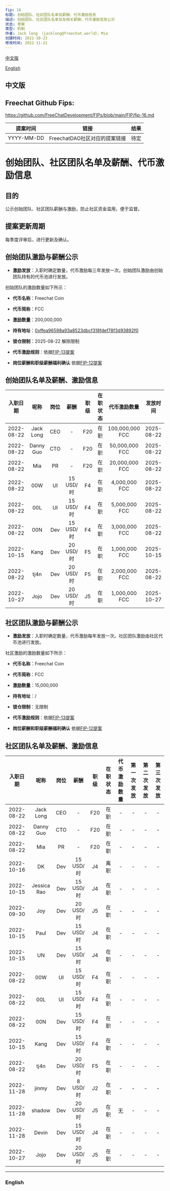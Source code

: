 ```yaml
---
fip: 16
标题: 创始团队、社区团队名单及薪酬、代币激励信息
描述: 创始团队、社区团队名单及及相关薪酬、代币激励信息公示
状态: 草案
类型: 机制
作者: Jack long （jacklong@freechat.world），Mia
创建时间: 2022-10-23
修改时间: 2022-11-21
---
```


[中文版](#1)

[English](#2)

<h2 id="1">中文版</h2>

## Freechat Github Fips: 

https://github.com/FreeChatDevelopment/FIPs/blob/main/FIP/fip-16.md


  | 提案时间 | 链接 | 结果 |
  |:-:|:-:|:-:|
  | YYYY-MM-DD |FreechatDAO社区对应的提案链接|待定|

# 创始团队、社区团队名单及薪酬、代币激励信息

## 目的
公示创始团队、社区团队薪酬与激励，防止社区资金滥用，便于监督。

## 提案更新周期
每季度评审后，进行更新及确认。

## 创始团队激励与薪酬公示

* **激励发放**：入职时确定数量，代币激励每三年发放一次。创始团队激励由创始团队持有的代币池进行发放。

创始团队的激励数量如下所示：

* **代币名称**：Freechat Coin
* **代币简称**：FCC
* **激励数量**：200,000,000
* **持有地址**：[0xffea96598a93a8523dbcf318fdef78f3d93892f0](https://etherscan.io/token/0x171b1daefac13a0a3524fcb6beddc7b31e58e079?a=0xffea96598a93a8523dbcf318fdef78f3d93892f0)
* **锁仓限制**：2025-08-22 解除限制
* **代币激励规则**：依据[FIP-13提案](https://github.com/FreeChatDevelopment/FIPs/blob/main/FIP/fip-13.md)

* **岗位薪酬和职级薪酬福利确认**
依据[FIP-12提案](https://github.com/FreeChatDevelopment/FIPs/blob/main/FIP/fip-12.md)

## 创始团队名单及薪酬、激励信息
|入职日期   |   呢称   | 岗位 |   薪酬   | 职级 |在职状态|   代币激励数量  |    发放时间   |
|:--------:|:-------:|:----:|:-------:|:---:|:-----:|:-------------:|:-----------:|
|2022-08-22|Jack Long  |CEO   |    -    | F20  |在职 |100,000,000 FCC  |2025-08-22|
|2022-08-22|Danny Guo  |CTO   |    -    | F20  |在职 |50,000,000 FCC   |2025-08-22|
|2022-08-22|Mia        |PR    |    -    | F20  |在职 |20,000,000 FCC   |2025-08-22|
|2022-08-22|00W        |UI    |15 USD/时| F4   |在职 |4,000,000 FCC    |2025-08-22|
|2022-08-22|00L        |UI    |15 USD/时| F4   |在职 |5,000,000 FCC    |2025-08-22|
|2022-08-22|00N        |Dev   |15 USD/时| F4   |在职 |3,000,000 FCC    |2025-08-22|
|2022-10-15|Kang       |Dev   |20 USD/时| F5   |在职 |1,000,000 FCC    |2025-10-15|
|2022-08-22|tj4n       |Dev   |20 USD/时| F5   |在职 |2,000,000 FCC    |2025-08-22|
|2022-10-27|Jojo       |Dev   |20 USD/时| J5   |在职 |1,000,000 FCC    |2025-10-27|

## 社区团队激励与薪酬公示

* **激励发放**：入职时确定数量，代币激励每年发放一次。社区团队激励由社区代币池进行发放。

社区激励的激励数量如下所示：

* **代币名称**：Freechat Coin
* **代币简称**：FCC
* **激励数量**：15,000,000
* **持有地址**：/
* **锁仓限制**：无限制
* **代币激励规则**：依据[FIP-13提案](https://github.com/FreeChatDevelopment/FIPs/blob/main/FIP/fip-13.md)

* **岗位薪酬和职级薪酬福利确认**
依据[FIP-12提案](https://github.com/FreeChatDevelopment/FIPs/blob/main/FIP/fip-12.md)

## 社区团队名单及薪酬、激励信息
|入职日期  |    呢称     | 岗位 |   薪酬   | 职级 |在职状态|   代币激励数量  |第一次发放|第二次发放|第三次发放|
|:-------:|:----------:|:----:|:-------:|:---:|:-----:|:-------------:|:-----:|:-----:|:-----:|
|2022-08-22|Jack Long  |CEO   |    -    | F20  |在职   |-              |-      |-      |-      |
|2022-08-22|Danny Guo  |CTO   |    -    | F20  |在职   |-              |-      |-      |-      |
|2022-08-22|Mia        |PR    |    -    | F20  |在职   |-              |-      |-      |-      |
|2022-10-16|DK         |Dev   |15 USD/时| J4   |离职   |-              |-      |-      |-      |
|2022-10-15|Jessica Rao|Dev   |15 USD/时| J4   |在职   |-              |-      |-      |-      |
|2022-09-30|Joy        |Dev   |20 USD/时| J5   |在职   |-              |-      |-      |-      |
|2022-10-15|Paul       |Dev   |15 USD/时| J4   |在职   |-              |-      |-      |-      |
|2022-10-15|UN         |Dev   |15 USD/时| J4   |在职   |-              |-      |-      |-      |
|2022-08-22|00W        |UI    |15 USD/时| F4   |在职   |-              |-      |-      |-      |
|2022-08-22|00L        |UI    |15 USD/时| F4   |在职   |-              |-      |-      |-      |
|2022-08-22|00N        |Dev   |15 USD/时| F4   |在职   |-              |-      |-      |-      |
|2022-10-15|Kang       |Dev   |15 USD/时| F4   |在职   |-              |-      |-      |-      |
|2022-08-22|tj4n       |Dev   |20 USD/时| F5   |在职   |-              |-      |-      |-      |
|2022-11-28|jinmy      |Dev   |8  USD/时| J2   |在职   |-              |-      |-      |-      |
|2022-11-28|shadow     |Dev   |20 USD/时| J5   |在职   |无             |-      |-      |-      |
|2022-11-28|Devin      |Dev   |15 USD/时| J4   |在职   |-              |-      |-      |-      |
|2022-10-27|Jojo       |Dev   |20 USD/时| J5   |在职   |-              |-      |-      |-      |

------------------------

<h3 id="2">English</h3>